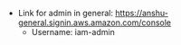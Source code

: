  - Link for admin in general: https://anshu-general.signin.aws.amazon.com/console
    - Username: iam-admin
    
